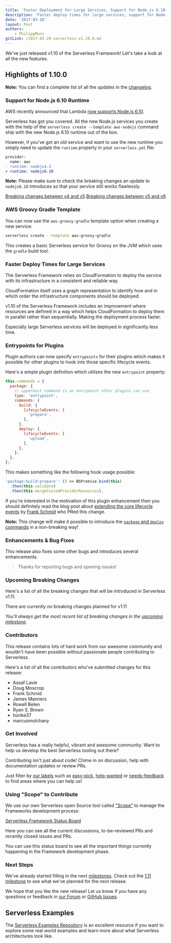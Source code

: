 ```yaml
---
title: 'Faster Deployment for Large Services, Support for Node.js 6.10 Runtime with Serverless v1.10'
description: 'Faster deploy times for large services, support for Node.js 6.10 runtime, Groovy service template and more in the Serverless Framework v1.10 release.'
date: '2017-03-28'
layout: Post
authors:
    - PhilippMuns
gitLink: /2017-03-29-serverless-v1.10.0.md
---
```


We've just released v1.10 of the Serverless Framework! Let's take a look at all the new features.

## Highlights of 1.10.0

**Note:** You can find a complete list of all the updates in the [changelog](https://github.com/serverless/serverless/blob/master/CHANGELOG.md).

### Support for Node.js 6.10 Runtime

AWS recently announced that Lambda [now supports Node.js 6.10](https://aws.amazon.com/about-aws/whats-new/2017/03/aws-lambda-supports-node-js-6-10/).

Serverless has got you covered. All the new Node.js services you create with the help of the `serverless create --template aws-nodejs` command ship with the new Node.js 6.10 runtime out of the box.

However, if you've got an old service and want to use the new runtime you simply need to update the `runtime` property in your `serverless.yml` file:

```diff
provider:
  name: aws
- runtime: nodejs4.3
+ runtime: nodejs6.10
```

**Note:** Please make sure to check the breaking changes an update to `nodejs6.10` introduces so that your service still works flawlessly.

[Breaking changes between v4 and v5](https://github.com/nodejs/node/wiki/Breaking-changes-between-v4-and-v5)
[Breaking changes between v5 and v6](https://github.com/nodejs/node/wiki/Breaking-changes-between-v5-and-v6)

### AWS Groovy Gradle Template

You can now use the `aws-groovy-gradle` template option when creating a new service:

```bash
serverless create --template aws-groovy-gradle
```

This creates a basic Serverless service for Groovy on the JVM which uses the `gradle` build tool.

### Faster Deploy Times for Large Services

The Serverless Framework relies on CloudFormation to deploy the service with its infrastructure in a consistent and reliable way.

CloudFormation itself uses a graph representation to identify how and in which order the infrastructure components should be deployed.

v1.10 of the Serverless Framework includes an improvement where resources are defined in a way which helps CloudFormation to deploy them in parallel rather than sequentially. Making the deployment process faster.

Especially large Serverless services will be deployed in significantly less time.

### Entrypoints for Plugins

Plugin authors can now specify `entrypoints` for their plugins which makes it possible for other plugins to hook into those specific lifecycle events.

Here's a simple plugin definition which utilizes the new `entrypoint` property:

```javascript
this.commands = {
  package: {
    // uppermost command is an entrypoint other plugins can use
    type: 'entrypoint',
    commands: {
      build: {
        lifecycleEvents: [
          'prepare',
        ],
      },
      deploy: {
        lifecycleEvents: [
          'upload',
        ],
      },
    },
  },
};
```

This makes something like the following hook usage possible:

```javascript
'package:build:prepare': () => BbPromise.bind(this)
  .then(this.validate)
  .then(this.mergeCustomProviderResources),
```

If you're interested in the motivation of this plugin enhancement then you should definitely read the blog post about [extending the core lifecycle events](https://serverless.com/blog/advanced-plugin-development-extending-the-core-lifecycle/) by [Frank Schmid](https://github.com/HyperBrain) who PRed this change.

**Note:** This change will make it possible to introduce the [`package` and `deploy` commands](https://github.com/serverless/serverless/pull/3344) in a non-breaking way!

### Enhancements & Bug Fixes

This release also fixes some other bugs and introduces several enhancements.

> Thanks for reporting bugs and opening issues!

### Upcoming Breaking Changes

Here's a list of all the breaking changes that will be introduced in Serverless v1.11.

There are currently no breaking changes planned for v1.11

*You'll always get the most recent list of breaking changes in the [upcoming milestone](https://github.com/serverless/serverless/milestones).*

### Contributors

This release contains lots of hard work from our awesome community and wouldn't have been possible without passionate people contributing to Serverless.

Here's a list of all the contributors who've submitted changes for this release:

- Assaf Lavie
- Doug Moscrop
- Frank Schmid
- James Manners
- Rowell Belen
- Ryan S. Brown
- horike37
- marcusmolchany

### Get Involved

Serverless has a really helpful, vibrant and awesome community. Want to help us develop the best Serverless tooling out there?

Contributing isn't just about code! Chime in on discussion, help with documentation updates or review PRs.

Just filter by [our labels](https://github.com/serverless/serverless/labels) such as [easy-pick](https://github.com/serverless/serverless/issues?q=is%3Aopen+is%3Aissue+label%3Astatus%2Feasy-pick), [help-wanted](https://github.com/serverless/serverless/issues?q=is%3Aopen+is%3Aissue+label%3Astatus%2Fhelp-wanted) or [needs-feedback](https://github.com/serverless/serverless/labels/stage%2Fneeds-feedback) to find areas where you can help us!

### Using "Scope" to Contribute

We use our own Serverless open Source tool called ["Scope"](https://github.com/serverless/scope) to manage the Frameworks development process:

[Serverless Framework Status Board](https://serverless.com/framework/status/)

Here you can see all the current discussions, to-be-reviewed PRs and recently closed issues and PRs.

You can use this status board to see all the important things currently happening in the Framework development phase.

### Next Steps

We've already started filling in the next [milestones](https://github.com/serverless/serverless/milestones). Check out the [1.11 milestone](https://github.com/serverless/serverless/milestone/26) to see what we've planned for the next release.

We hope that you like the new release! Let us know if you have any questions or feedback in [our Forum](http://forum.serverless.com/) or [GitHub Issues](https://github.com/serverless/serverless/issues).

## Serverless Examples

The [Serverless Examples Repository](https://github.com/serverless/examples) is an excellent resource if you want to explore some real world examples and learn more about what Serverless architectures look like.
